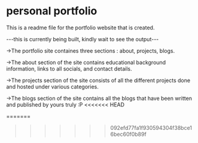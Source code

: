 # personal portfolio

This is a readme file for the portfolio website that is created.

---this is currently being built, kindly wait to see the output---

->The portfolio site containes three sections : about, projects, blogs.

->The about section of the site contains educational background information, links to all socials, and contact details.

->The projects section of the site consists of all the different projects done and hosted under various categories.

->The blogs section of the site contains all the blogs that have been written and published by yours truly :P
<<<<<<< HEAD

=======
>>>>>>> 092efd77fa1f930594304f38bce16bec60f0b89f
